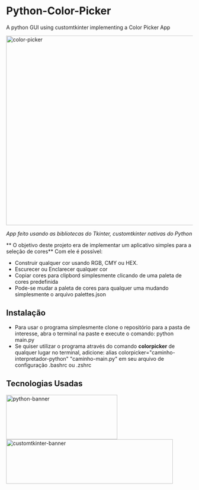 # Python-Color-Picker
A python GUI using customtkinter implementing a Color Picker App

<img src="https://github.com/LuanTSP/Python-Color-Picker/assets/103657198/f634843b-51ed-4582-af23-cd479665ebdc" alt="color-picker" width=512 height=512>

*App feito usando as bibliotecas do Tkinter, customtkinter nativas do Python*

** O objetivo deste projeto era de implementar um aplicativo simples para a seleção de cores**
Com ele é possível:
- Construir qualquer cor usando RGB, CMY ou HEX.
- Escurecer ou Enclarecer qualquer cor
- Copiar cores para clipbord simplesmente clicando de uma paleta de cores predefinida
- Pode-se mudar a paleta de cores para qualquer uma mudando simplesmente o arquivo palettes.json

## Instalação
- Para usar o programa simplesmente clone o repositório para a pasta de interesse, abra o terminal na paste e execute o comando: python main.py
- Se quiser utilizar o programa através do comando **colorpicker** de qualquer lugar no terminal, adicione: alias colorpicker="caminho-interpretador-python" "caminho-main.py" em seu arquivo de configuração .bashrc ou .zshrc

## Tecnologias Usadas

<img src="https://github.com/LuanTSP/Python-Color-Picker/assets/103657198/fd212333-74db-453b-8c47-5d9aa08002b0" alt="python-banner" width=300, height=120>
<img src="https://github.com/LuanTSP/Python-Color-Picker/assets/103657198/5f4200f0-228e-4da2-b666-edb7430ad5d0" alt="customtkinter-banner" width=450, height=120>
